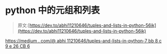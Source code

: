 # python 中的元组和列表

> 原文:[https://dev.to/abhi11210646/tuples-and-lists-in-python-56ik](https://dev.to/abhi11210646/tuples-and-lists-in-python-56ik)

[https://medium . com/@ abhi 11210646/tuples-and-lists-in-python-7 bb 8 c 9 e 26 CB 6](https://medium.com/@abhi11210646/tuples-and-lists-in-python-7bb8c9e26cb6)